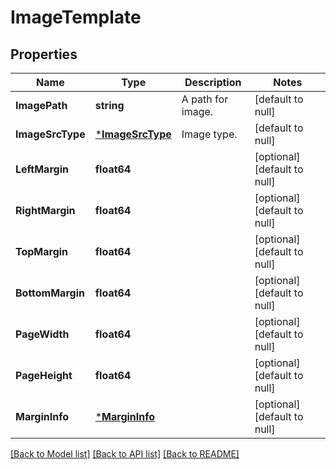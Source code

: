 # ImageTemplate

## Properties
Name | Type | Description | Notes
------------ | ------------- | ------------- | -------------
**ImagePath** | **string** | A path for image. | [default to null]
**ImageSrcType** | [***ImageSrcType**](ImageSrcType.md) | Image type. | [default to null]
**LeftMargin** | **float64** |  | [optional] [default to null]
**RightMargin** | **float64** |  | [optional] [default to null]
**TopMargin** | **float64** |  | [optional] [default to null]
**BottomMargin** | **float64** |  | [optional] [default to null]
**PageWidth** | **float64** |  | [optional] [default to null]
**PageHeight** | **float64** |  | [optional] [default to null]
**MarginInfo** | [***MarginInfo**](MarginInfo.md) |  | [optional] [default to null]

[[Back to Model list]](../README.md#documentation-for-models) [[Back to API list]](../README.md#documentation-for-api-endpoints) [[Back to README]](../README.md)


